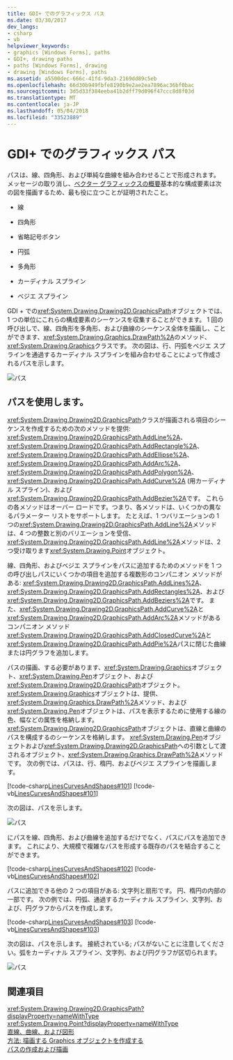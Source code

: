 ```yaml
---
title: GDI+ でのグラフィックス パス
ms.date: 03/30/2017
dev_langs:
- csharp
- vb
helpviewer_keywords:
- graphics [Windows Forms], paths
- GDI+, drawing paths
- paths [Windows Forms], drawing
- drawing [Windows Forms], paths
ms.assetid: a5500dec-666c-41fd-9da3-2169dd89c5eb
ms.openlocfilehash: 66d30b949fbfe8190b9e2ae2ea7896ac36bf0bac
ms.sourcegitcommit: 3d5d33f384eeba41b2dff79d096f47ccc8d8f03d
ms.translationtype: MT
ms.contentlocale: ja-JP
ms.lasthandoff: 05/04/2018
ms.locfileid: "33523889"
---
```

# <a name="graphics-paths-in-gdi"></a>GDI+ でのグラフィックス パス
パスは、線、四角形、および単純な曲線を組み合わせることで形成されます。 メッセージの取り消し、[ベクター グラフィックスの概要](../../../../docs/framework/winforms/advanced/vector-graphics-overview.md)基本的な構成要素は次の図を描画するため、最も役に立つことが証明されたこと。  
  
-   線  
  
-   四角形  
  
-   省略記号ボタン  
  
-   円弧  
  
-   多角形  
  
-   カーディナル スプライン  
  
-   ベジエ スプライン  
  
 GDI + での<xref:System.Drawing.Drawing2D.GraphicsPath>オブジェクトでは、1 つの単位にこれらの構成要素のシーケンスを収集することができます。 1 回の呼び出しで、線、四角形を多角形、および曲線のシーケンス全体を描画し、ことができます、<xref:System.Drawing.Graphics.DrawPath%2A>のメソッド、<xref:System.Drawing.Graphics>クラスです。 次の図は、行、円弧をベジエ スプラインを通過するカーディナル スプラインを組み合わせることによって作成されるパスを示します。  
  
 ![パス](../../../../docs/framework/winforms/advanced/media/aboutgdip02-art14.gif "Aboutgdip02_art14")  
  
## <a name="using-a-path"></a>パスを使用します。  
 <xref:System.Drawing.Drawing2D.GraphicsPath>クラスが描画される項目のシーケンスを作成するための次のメソッドを提供: <xref:System.Drawing.Drawing2D.GraphicsPath.AddLine%2A>、 <xref:System.Drawing.Drawing2D.GraphicsPath.AddRectangle%2A>、 <xref:System.Drawing.Drawing2D.GraphicsPath.AddEllipse%2A>、 <xref:System.Drawing.Drawing2D.GraphicsPath.AddArc%2A>、 <xref:System.Drawing.Drawing2D.GraphicsPath.AddPolygon%2A>、 <xref:System.Drawing.Drawing2D.GraphicsPath.AddCurve%2A> (用カーディナル スプライン)、および<xref:System.Drawing.Drawing2D.GraphicsPath.AddBezier%2A>です。 これらの各メソッドはオーバー ロードです。つまり、各メソッドは、いくつかの異なるパラメーター リストをサポートします。 たとえば、1 つバリエーションの 1 つの<xref:System.Drawing.Drawing2D.GraphicsPath.AddLine%2A>メソッドは、4 つの整数と別のバリエーションを受信、<xref:System.Drawing.Drawing2D.GraphicsPath.AddLine%2A>メソッドは、2 つ受け取ります<xref:System.Drawing.Point>オブジェクト。  
  
 線、四角形、およびベジエ スプラインをパスに追加するためのメソッドを 1 つの呼び出しパスにいくつかの項目を追加する複数形のコンパニオン メソッドがある: <xref:System.Drawing.Drawing2D.GraphicsPath.AddLines%2A>、 <xref:System.Drawing.Drawing2D.GraphicsPath.AddRectangles%2A>、および<xref:System.Drawing.Drawing2D.GraphicsPath.AddBeziers%2A>です。 また、<xref:System.Drawing.Drawing2D.GraphicsPath.AddCurve%2A>と<xref:System.Drawing.Drawing2D.GraphicsPath.AddArc%2A>メソッドがあるコンパニオン メソッド<xref:System.Drawing.Drawing2D.GraphicsPath.AddClosedCurve%2A>と<xref:System.Drawing.Drawing2D.GraphicsPath.AddPie%2A>パスに閉じた曲線または円グラフを追加します。  
  
 パスの描画、する必要があります、<xref:System.Drawing.Graphics>オブジェクト、<xref:System.Drawing.Pen>オブジェクト、および<xref:System.Drawing.Drawing2D.GraphicsPath>オブジェクト。 <xref:System.Drawing.Graphics>オブジェクトは、提供、<xref:System.Drawing.Graphics.DrawPath%2A>メソッド、および<xref:System.Drawing.Pen>オブジェクトは、パスを表示するために使用する線の色、幅などの属性を格納します。 <xref:System.Drawing.Drawing2D.GraphicsPath>オブジェクトは、直線と曲線のパスを構成するのシーケンスを格納します。 <xref:System.Drawing.Pen>オブジェクトおよび<xref:System.Drawing.Drawing2D.GraphicsPath>への引数として渡されるオブジェクト、<xref:System.Drawing.Graphics.DrawPath%2A>メソッドです。 次の例では、パスは、行、楕円、およびベジエ スプラインを描画します。  
  
 [!code-csharp[LinesCurvesAndShapes#101](../../../../samples/snippets/csharp/VS_Snippets_Winforms/LinesCurvesAndShapes/CS/Class1.cs#101)]
 [!code-vb[LinesCurvesAndShapes#101](../../../../samples/snippets/visualbasic/VS_Snippets_Winforms/LinesCurvesAndShapes/VB/Class1.vb#101)]  
  
 次の図は、パスを示します。  
  
 ![パス](../../../../docs/framework/winforms/advanced/media/aboutgdip02-art15.gif "Aboutgdip02_art15")  
  
 にパスを線、四角形、および曲線を追加するだけでなく、パスにパスを追加できます。 これにより、大規模で複雑なパスを形成する既存のパスを結合することができます。  
  
 [!code-csharp[LinesCurvesAndShapes#102](../../../../samples/snippets/csharp/VS_Snippets_Winforms/LinesCurvesAndShapes/CS/Class1.cs#102)]
 [!code-vb[LinesCurvesAndShapes#102](../../../../samples/snippets/visualbasic/VS_Snippets_Winforms/LinesCurvesAndShapes/VB/Class1.vb#102)]  
  
 パスに追加できる他の 2 つの項目がある: 文字列と扇形です。 円、楕円の内部の一部です。 次の例では、円弧、通過するカーディナル スプライン、文字列、および、円グラフからパスを作成します。  
  
 [!code-csharp[LinesCurvesAndShapes#103](../../../../samples/snippets/csharp/VS_Snippets_Winforms/LinesCurvesAndShapes/CS/Class1.cs#103)]
 [!code-vb[LinesCurvesAndShapes#103](../../../../samples/snippets/visualbasic/VS_Snippets_Winforms/LinesCurvesAndShapes/VB/Class1.vb#103)]  
  
 次の図は、パスを示します。 接続されている; パスがないことに注意してください。弧をカーディナル スプライン、文字列、および円グラフが区切られます。  
  
 ![パス](../../../../docs/framework/winforms/advanced/media/aboutgdip02-art16.gif "Aboutgdip02_Art16")  
  
## <a name="see-also"></a>関連項目  
 <xref:System.Drawing.Drawing2D.GraphicsPath?displayProperty=nameWithType>  
 <xref:System.Drawing.Point?displayProperty=nameWithType>  
 [直線、曲線、および図形](../../../../docs/framework/winforms/advanced/lines-curves-and-shapes.md)  
 [方法: 描画する Graphics オブジェクトを作成する](../../../../docs/framework/winforms/advanced/how-to-create-graphics-objects-for-drawing.md)  
 [パスの作成および描画](../../../../docs/framework/winforms/advanced/constructing-and-drawing-paths.md)
